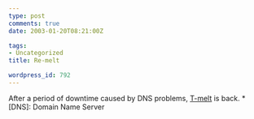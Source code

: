 ```yaml
---
type: post
comments: true
date: 2003-01-20T08:21:00Z

tags:
- Uncategorized
title: Re-melt

wordpress_id: 792
---
```


After a period of downtime caused by DNS problems, [T-melt](http://www.t-melt.com) is back. 
  *[DNS]: Domain Name Server
